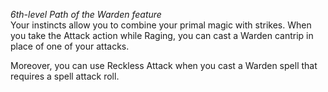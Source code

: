 _6th-level Path of the Warden feature_  
Your instincts allow you to combine your primal magic with strikes. When you take the Attack action while Raging, you can cast a Warden cantrip in place of one of your attacks.

Moreover, you can use Reckless Attack when you cast a Warden spell that requires a spell attack roll.